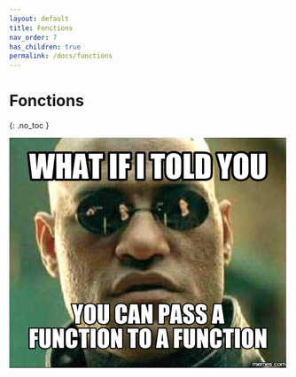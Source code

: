 ```yaml
---
layout: default
title: Fonctions
nav_order: 7
has_children: true
permalink: /docs/functions
---
```


# Fonctions
{: .no_toc }

![Pass function to funtion](../assets/function-to-function.png)
